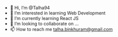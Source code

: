 - 👋 Hi, I’m @Talha94
- 👀 I’m interested in learning Web Development
- 🌱 I’m currently learning React JS
- 💞️ I’m looking to collaborate on ...
- 📫 How to reach me talha.binkhuram@gmail.com

<!---
Talha94/Talha94 is a ✨ special ✨ repository because its `README.md` (this file) appears on your GitHub profile.
You can click the Preview link to take a look at your changes.
--->
